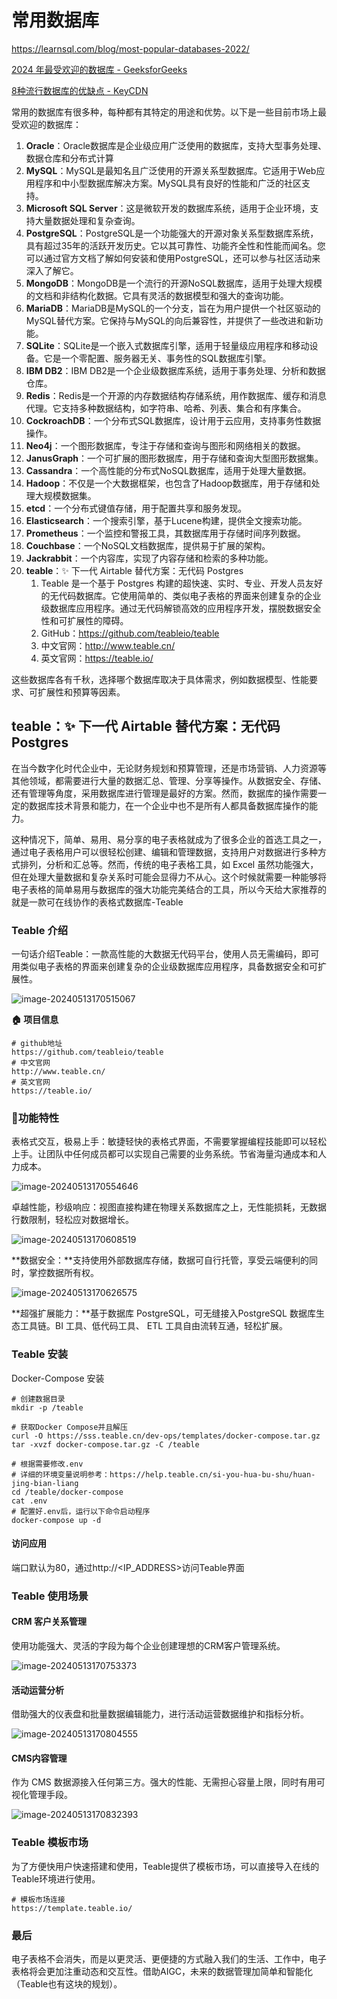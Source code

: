 # 常用数据库

https://learnsql.com/blog/most-popular-databases-2022/

[2024 年最受欢迎的数据库 - GeeksforGeeks](https://www.geeksforgeeks.org/most-popular-databases/#)

[8种流行数据库的优缺点 - KeyCDN](https://www.keycdn.com/blog/popular-databases)

常用的数据库有很多种，每种都有其特定的用途和优势。以下是一些目前市场上最受欢迎的数据库：

1. **Oracle**：Oracle数据库是企业级应用广泛使用的数据库，支持大型事务处理、数据仓库和分布式计算
2. **MySQL**：MySQL是最知名且广泛使用的开源关系型数据库。它适用于Web应用程序和中小型数据库解决方案。MySQL具有良好的性能和广泛的社区支持。
3. **Microsoft SQL Server**：这是微软开发的数据库系统，适用于企业环境，支持大量数据处理和复杂查询。
4. **PostgreSQL**：PostgreSQL是一个功能强大的开源对象关系型数据库系统，具有超过35年的活跃开发历史。它以其可靠性、功能齐全性和性能而闻名。您可以通过官方文档了解如何安装和使用PostgreSQL，还可以参与社区活动来深入了解它。
5. **MongoDB**：MongoDB是一个流行的开源NoSQL数据库，适用于处理大规模的文档和非结构化数据。它具有灵活的数据模型和强大的查询功能。
6. **MariaDB**：MariaDB是MySQL的一个分支，旨在为用户提供一个社区驱动的MySQL替代方案。它保持与MySQL的向后兼容性，并提供了一些改进和新功能。
7. **SQLite**：SQLite是一个嵌入式数据库引擎，适用于轻量级应用程序和移动设备。它是一个零配置、服务器无关、事务性的SQL数据库引擎。
8. **IBM DB2**：IBM DB2是一个企业级数据库系统，适用于事务处理、分析和数据仓库。
9. **Redis**：Redis是一个开源的内存数据结构存储系统，用作数据库、缓存和消息代理。它支持多种数据结构，如字符串、哈希、列表、集合和有序集合。
10. **CockroachDB**：一个分布式SQL数据库，设计用于云应用，支持事务性数据操作。
11. **Neo4j**：一个图形数据库，专注于存储和查询与图形和网络相关的数据。
12. **JanusGraph**：一个可扩展的图形数据库，用于存储和查询大型图形数据集。
13. **Cassandra**：一个高性能的分布式NoSQL数据库，适用于处理大量数据。
14. **Hadoop**：不仅是一个大数据框架，也包含了Hadoop数据库，用于存储和处理大规模数据集。
15. **etcd**：一个分布式键值存储，用于配置共享和服务发现。
16. **Elasticsearch**：一个搜索引擎，基于Lucene构建，提供全文搜索功能。
17. **Prometheus**：一个监控和警报工具，其数据库用于存储时间序列数据。
18. **Couchbase**：一个NoSQL文档数据库，提供易于扩展的架构。
19. **Jackrabbit**：一个内容库，实现了内容存储和检索的多种功能。
20. **teable**：✨ 下一代 Airtable 替代方案：无代码 Postgres
    1. Teable 是一个基于 Postgres 构建的超快速、实时、专业、开发人员友好的无代码数据库。它使用简单的、类似电子表格的界面来创建复杂的企业级数据库应用程序。通过无代码解锁高效的应用程序开发，摆脱数据安全性和可扩展性的障碍。
    2. GitHub：https://github.com/teableio/teable
    3. 中文官网：http://www.teable.cn/
    4. 英文官网：https://teable.io/


这些数据库各有千秋，选择哪个数据库取决于具体需求，例如数据模型、性能要求、可扩展性和预算等因素。

## teable：✨ 下一代 Airtable 替代方案：无代码 Postgres

在当今数字化时代企业中，无论财务规划和预算管理，还是市场营销、人力资源等其他领域，都需要进行大量的数据汇总、管理、分享等操作。从数据安全、存储、还有管理等角度，采用数据库进行管理是最好的方案。然而，数据库的操作需要一定的数据库技术背景和能力，在一个企业中也不是所有人都具备数据库操作的能力。

这种情况下，简单、易用、易分享的电子表格就成为了很多企业的首选工具之一，通过电子表格用户可以很轻松创建、编辑和管理数据，支持用户对数据进行多种方式排列，分析和汇总等。然而，传统的电子表格工具，如 Excel 虽然功能强大，但在处理大量数据和复杂关系时可能会显得力不从心。这个时候就需要一种能够将电子表格的简单易用与数据库的强大功能完美结合的工具，所以今天给大家推荐的就是一款可在线协作的表格式数据库-Teable

### Teable 介绍 

一句话介绍Teable：一款高性能的大数据无代码平台，使用人员无需编码，即可用类似电子表格的界面来创建复杂的企业级数据库应用程序，具备数据安全和可扩展性。

![image-20240513170515067](./常用数据库.assets/image-20240513170515067.png)

**🏠 项目信息**

```
# github地址
https://github.com/teableio/teable
# 中文官网
http://www.teable.cn/
# 英文官网
https://teable.io/
```

### 🚀功能特性

表格式交互，极易上手：敏捷轻快的表格式界面，不需要掌握编程技能即可以轻松上手。让团队中任何成员都可以实现自己需要的业务系统。节省海量沟通成本和人力成本。

![image-20240513170554646](./常用数据库.assets/image-20240513170554646.png)

卓越性能，秒级响应：视图直接构建在物理关系数据库之上，无性能损耗，无数据行数限制，轻松应对数据增长。

![image-20240513170608519](./常用数据库.assets/image-20240513170608519.png)

**数据安全：**支持使用外部数据库存储，数据可自行托管，享受云端便利的同时，掌控数据所有权。

![image-20240513170626575](./常用数据库.assets/image-20240513170626575.png)

**超强扩展能力：**基于数据库 PostgreSQL，可无缝接入PostgreSQL 数据库生态工具链。BI 工具、低代码工具、 ETL 工具自由流转互通，轻松扩展。

###  Teable 安装 

Docker-Compose 安装

```
# 创建数据目录
mkdir -p /teable

# 获取Docker Compose并且解压
curl -O https://sss.teable.cn/dev-ops/templates/docker-compose.tar.gz
tar -xvzf docker-compose.tar.gz -C /teable

# 根据需要修改.env
# 详细的环境变量说明参考：https://help.teable.cn/si-you-hua-bu-shu/huan-jing-bian-liang
cd /teable/docker-compose
cat .env
# 配置好.env后，运行以下命令启动程序
docker-compose up -d
```

#### 访问应用

端口默认为80，通过http://<IP_ADDRESS>访问Teable界面

###  Teable 使用场景 

#### CRM 客户关系管理

使用功能强大、灵活的字段为每个企业创建理想的CRM客户管理系统。

![image-20240513170753373](./常用数据库.assets/image-20240513170753373.png)

#### 活动运营分析

借助强大的仪表盘和批量数据编辑能力，进行活动运营数据维护和指标分析。

![image-20240513170804555](./常用数据库.assets/image-20240513170804555.png)

#### CMS内容管理

作为 CMS 数据源接入任何第三方。强大的性能、无需担心容量上限，同时有用可视化管理手段。

![image-20240513170832393](./常用数据库.assets/image-20240513170832393.png)

### Teable 模板市场 

为了方便快用户快速搭建和使用，Teable提供了模板市场，可以直接导入在线的Teable环境进行使用。

```
# 模板市场连接
https://template.teable.io/
```

### 最后 

电子表格不会消失，而是以更灵活、更便捷的方式融入我们的生活、工作中，电子表格将会更加注重动态和交互性。借助AIGC，未来的数据管理加简单和智能化（Teable也有这块的规划）。

